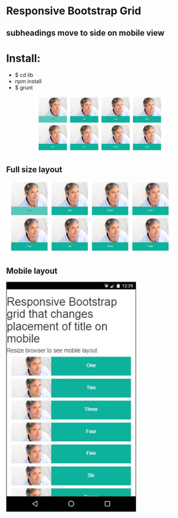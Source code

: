 # Responsive Bootstrap Grid
## subheadings move to side on mobile view

# Install:
* $ cd lib
* npm install
* $ grunt

<p align="center">

  <img src="images/fullsize-layout.jpg" width="350"/>
  <br />

<h2>Full size layout</h2>
  <img src="images/fullsize-layout.jpg" width="450"/>
  <br />
  <h2>Mobile layout</h2>

  <img src="images/mobile-layout.jpg" width="350"/>
</p>
